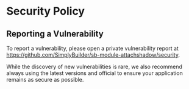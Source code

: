 # Security Policy

## Reporting a Vulnerability

To report a vulnerability, please open a private vulnerability report at https://github.com/SimplyBuilder/sb-module-attachshadow/security.

While the discovery of new vulnerabilities is rare, we also recommend always using the latest versions and official to ensure your application remains as secure as possible.